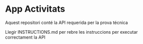 # App Activitats
Aquest repositori conté la API requerida per la prova técnica

Llegir INSTRUCTIONS.md per rebre les instruccions per executar correctament la API
